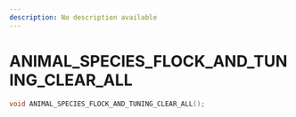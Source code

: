 ```yaml
---
description: No description available 
---
```


# ANIMAL_SPECIES_FLOCK_AND_TUNING_CLEAR_ALL

```cpp
void ANIMAL_SPECIES_FLOCK_AND_TUNING_CLEAR_ALL();
```